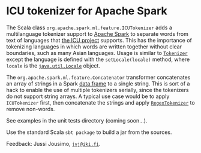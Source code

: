 ICU tokenizer for Apache Spark
==============================

The Scala class `org.apache.spark.ml.feature.ICUTokenizer` adds a multilanguage tokenizer support
to [Apache Spark](http://spark.apache.org/) to separate words from text of languages that
[the ICU project](http://icu-project.org) supports. This has the importance of tokenizing
languages in which words are written together without clear boundaries, such as many Asian languages.
Usage is similar to [`Tokenizer`](https://spark.apache.org/docs/1.6.1/api/java/org/apache/spark/ml/feature/Tokenizer.html)
except the language is defined with the `setLocale(locale)` method, where `locale` is
the [`java.util.Locale`](https://docs.oracle.com/javase/8/docs/api/java/util/Locale.html) object.

The `org.apache.spark.ml.feature.Concatenator` transformer concatenates an array of strings in a Spark
[data frame](https://spark.apache.org/docs/1.6.1/api/java/org/apache/spark/sql/DataFrame.html) to a single string.
This is sort of a hack to enable the use of multiple tokenizers serially, since the tokenizers do not support
string arrays. A typical use case would be to apply `ICUTokenizer` first, then concatenate the strings and apply
[`RegexTokenizer`](https://spark.apache.org/docs/1.6.1/api/java/org/apache/spark/ml/feature/Tokenizer.html)
to remove non-words.

See examples in the unit tests directory (coming soon...).

Use the standard Scala `sbt package` to build a jar from the sources.

Feedback: Jussi Jousimo, [`jvj@iki.fi`](mailto:jvj@iki.fi).
